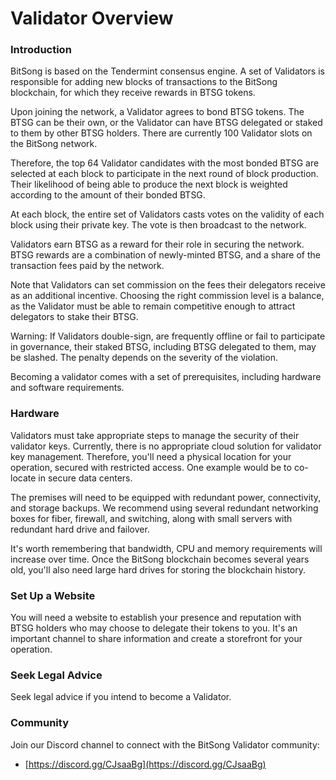 # Validator Overview



### Introduction <a href="#introduction" id="introduction"></a>

BitSong is based on the Tendermint consensus engine. A set of Validators is responsible for adding new blocks of transactions to the BitSong blockchain, for which they receive rewards in BTSG tokens.&#x20;

Upon joining the network, a Validator agrees to bond BTSG tokens. The BTSG can be their own, or the Validator can have BTSG delegated or staked to them by other BTSG holders. There are currently 100 Validator slots on the BitSong network.&#x20;

Therefore, the top 64 Validator candidates with the most bonded BTSG are selected at each block to participate in the next round of block production. Their likelihood of being able to produce the next block is weighted according to the amount of their bonded BTSG.&#x20;

At each block, the entire set of Validators casts votes on the validity of  each block using their private key. The vote is then broadcast to the network.&#x20;

Validators earn BTSG as a reward for their role in securing the network. BTSG rewards are a combination of newly-minted BTSG, and a share of the transaction fees paid by the network.&#x20;

Note that Validators can set commission on the fees their delegators receive as an additional incentive. Choosing the right commission level is a balance, as the Validator must be able to remain competitive enough to attract delegators to stake their BTSG.

Warning: If Validators double-sign, are frequently offline or fail to participate in governance, their staked BTSG, including BTSG delegated to them, may be slashed. The penalty depends on the severity of the violation.

Becoming a validator comes with a set of prerequisites, including hardware and software requirements.

### Hardware <a href="#hardware" id="hardware"></a>

Validators must take appropriate steps to manage the security of their validator keys. Currently, there is no appropriate cloud solution for validator key management. Therefore, you'll need a physical location for your operation, secured with restricted access. One example would be to co-locate in secure data centers.

The premises will need to be equipped with redundant power, connectivity, and storage backups. We recommend using several redundant networking boxes for fiber, firewall, and switching, along with small servers with redundant hard drive and failover.&#x20;

It's worth remembering that bandwidth, CPU and memory requirements will increase over time. Once the BitSong blockchain becomes several years old, you'll also need large hard drives for storing the blockchain history.

### Set Up a Website <a href="#set-up-a-website" id="set-up-a-website"></a>

You will need a website to establish your presence and reputation with BTSG holders who may choose to delegate their tokens to you. It's an important channel to share information and create a storefront for your operation.&#x20;

### Seek Legal Advice <a href="#seek-legal-advice" id="seek-legal-advice"></a>

Seek legal advice if you intend to become a Validator.&#x20;

### Community <a href="#community" id="community"></a>

Join our Discord channel to connect with the BitSong Validator community:

* [https://discord.gg/CJsaaBg](https://discord.gg/CJsaaBg)
